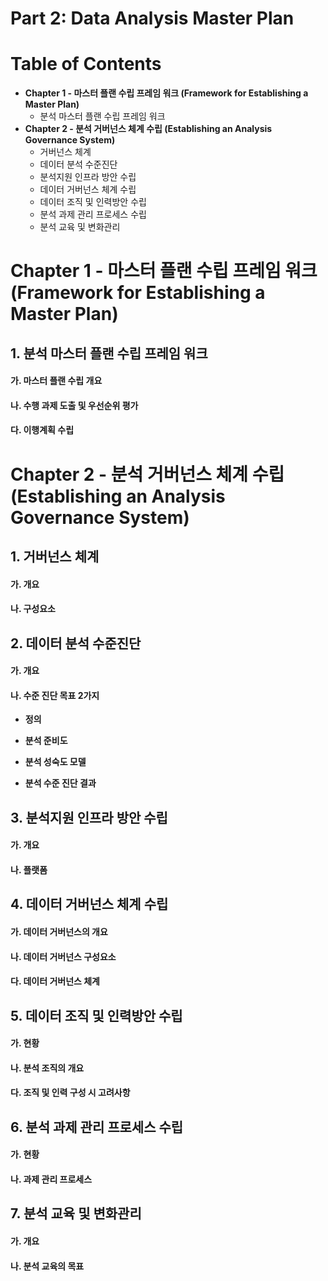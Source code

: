 Part 2: Data Analysis Master Plan
================

# Table of Contents

  - **Chapter 1 - 마스터 플랜 수립 프레임 워크 (Framework for Establishing a Master
    Plan)**
      - 분석 마스터 플랜 수립 프레임 워크
  - **Chapter 2 - 분석 거버넌스 체계 수립 (Establishing an Analysis Governance
    System)**
      - 거버넌스 체계
      - 데이터 분석 수준진단
      - 분석지원 인프라 방안 수립
      - 데이터 거버넌스 체계 수립
      - 데이터 조직 및 인력방안 수립
      - 분석 과제 관리 프로세스 수립
      - 분석 교육 및 변화관리

# Chapter 1 - 마스터 플랜 수립 프레임 워크 (Framework for Establishing a Master Plan)

## 1\. 분석 마스터 플랜 수립 프레임 워크

#### 가. 마스터 플랜 수립 개요

#### 나. 수행 과제 도출 및 우선순위 평가

#### 다. 이행계획 수립

# Chapter 2 - 분석 거버넌스 체계 수립 (Establishing an Analysis Governance System)

## 1\. 거버넌스 체계

#### 가. 개요

#### 나. 구성요소

## 2\. 데이터 분석 수준진단

#### 가. 개요

#### 나. 수준 진단 목표 2가지

  - **정의**

  - **분석 준비도**

  - **분석 성숙도 모델**

  - **분석 수준 진단 결과**

## 3\. 분석지원 인프라 방안 수립

#### 가. 개요

#### 나. 플랫폼

## 4\. 데이터 거버넌스 체계 수립

#### 가. 데이터 거버넌스의 개요

#### 나. 데이터 거버넌스 구성요소

#### 다. 데이터 거버넌스 체계

## 5\. 데이터 조직 및 인력방안 수립

#### 가. 현황

#### 나. 분석 조직의 개요

#### 다. 조직 및 인력 구성 시 고려사항

## 6\. 분석 과제 관리 프로세스 수립

#### 가. 현황

#### 나. 과제 관리 프로세스

## 7\. 분석 교육 및 변화관리

#### 가. 개요

#### 나. 분석 교육의 목표
